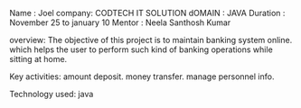 Name : Joel
company: CODTECH IT SOLUTION
dOMAIN : JAVA
Duration : November 25 to january 10
Mentor : Neela Santhosh Kumar

overview:
        The objective of this project is to maintain banking system online. which helps the user to perform such kind of banking operations while sitting at home.

Key activities:
        amount deposit.
        money transfer.
        manage personnel info.
        
Technology used:
        java
        
